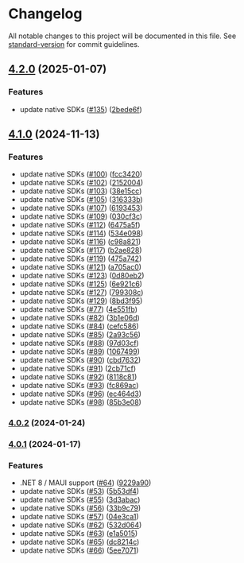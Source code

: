 # Changelog

All notable changes to this project will be documented in this file. See [standard-version](https://github.com/conventional-changelog/standard-version) for commit guidelines.

## [4.2.0](https://github.com/cobrowseio/cobrowse-sdk-dotnet-mobile/compare/v4.1.0...v4.2.0) (2025-01-07)


### Features

* update native SDKs ([#135](https://github.com/cobrowseio/cobrowse-sdk-dotnet-mobile/issues/135)) ([2bede6f](https://github.com/cobrowseio/cobrowse-sdk-dotnet-mobile/commit/2bede6fc837aa55b00f7821892417ad4fad1accd))

## [4.1.0](https://github.com/cobrowseio/cobrowse-sdk-dotnet-mobile/compare/v4.0.2...v4.1.0) (2024-11-13)


### Features

* update native SDKs ([#100](https://github.com/cobrowseio/cobrowse-sdk-dotnet-mobile/issues/100)) ([fcc3420](https://github.com/cobrowseio/cobrowse-sdk-dotnet-mobile/commit/fcc3420fcf58eab25b520753fcd79e4ef7b7cf04))
* update native SDKs ([#102](https://github.com/cobrowseio/cobrowse-sdk-dotnet-mobile/issues/102)) ([2152004](https://github.com/cobrowseio/cobrowse-sdk-dotnet-mobile/commit/2152004c5a2a900c41719cd79ac35f3befb184b3))
* update native SDKs ([#103](https://github.com/cobrowseio/cobrowse-sdk-dotnet-mobile/issues/103)) ([38e15cc](https://github.com/cobrowseio/cobrowse-sdk-dotnet-mobile/commit/38e15cc4375134082c96d4c858b1677deba25ab8))
* update native SDKs ([#105](https://github.com/cobrowseio/cobrowse-sdk-dotnet-mobile/issues/105)) ([316333b](https://github.com/cobrowseio/cobrowse-sdk-dotnet-mobile/commit/316333bad7dfbb3eb596a1dcf73f2b2f334aaf9a))
* update native SDKs ([#107](https://github.com/cobrowseio/cobrowse-sdk-dotnet-mobile/issues/107)) ([6193453](https://github.com/cobrowseio/cobrowse-sdk-dotnet-mobile/commit/61934535e0c13c97a2921c19178196f71e11fb65))
* update native SDKs ([#109](https://github.com/cobrowseio/cobrowse-sdk-dotnet-mobile/issues/109)) ([030cf3c](https://github.com/cobrowseio/cobrowse-sdk-dotnet-mobile/commit/030cf3c17a4455e69e19b0d9884b40c349ed2c38))
* update native SDKs ([#112](https://github.com/cobrowseio/cobrowse-sdk-dotnet-mobile/issues/112)) ([6475a5f](https://github.com/cobrowseio/cobrowse-sdk-dotnet-mobile/commit/6475a5f1788078c5b9e58b28fda3bfc69a5cd94c))
* update native SDKs ([#114](https://github.com/cobrowseio/cobrowse-sdk-dotnet-mobile/issues/114)) ([534e098](https://github.com/cobrowseio/cobrowse-sdk-dotnet-mobile/commit/534e098f16e2ab795dc8e6f35c26359db474ffae))
* update native SDKs ([#116](https://github.com/cobrowseio/cobrowse-sdk-dotnet-mobile/issues/116)) ([c98a821](https://github.com/cobrowseio/cobrowse-sdk-dotnet-mobile/commit/c98a821223e3dac821bcfd2739a0e1cd1883b508))
* update native SDKs ([#117](https://github.com/cobrowseio/cobrowse-sdk-dotnet-mobile/issues/117)) ([b2ae828](https://github.com/cobrowseio/cobrowse-sdk-dotnet-mobile/commit/b2ae828f88ae2b7115ed77943a5eaeafd5e8f727))
* update native SDKs ([#119](https://github.com/cobrowseio/cobrowse-sdk-dotnet-mobile/issues/119)) ([475a742](https://github.com/cobrowseio/cobrowse-sdk-dotnet-mobile/commit/475a7422abfed18b99cc5f2809feebc524a5381e))
* update native SDKs ([#121](https://github.com/cobrowseio/cobrowse-sdk-dotnet-mobile/issues/121)) ([a705ac0](https://github.com/cobrowseio/cobrowse-sdk-dotnet-mobile/commit/a705ac0917a41539644a144f16c20f9edcf60793))
* update native SDKs ([#123](https://github.com/cobrowseio/cobrowse-sdk-dotnet-mobile/issues/123)) ([0d80eb2](https://github.com/cobrowseio/cobrowse-sdk-dotnet-mobile/commit/0d80eb23b157f76982027cd98648ede1e77f15be))
* update native SDKs ([#125](https://github.com/cobrowseio/cobrowse-sdk-dotnet-mobile/issues/125)) ([6e921c6](https://github.com/cobrowseio/cobrowse-sdk-dotnet-mobile/commit/6e921c68fb88afc934d369d87728038c91f4a256))
* update native SDKs ([#127](https://github.com/cobrowseio/cobrowse-sdk-dotnet-mobile/issues/127)) ([799308c](https://github.com/cobrowseio/cobrowse-sdk-dotnet-mobile/commit/799308c2adae279ff04bfb8109408493261293d1))
* update native SDKs ([#129](https://github.com/cobrowseio/cobrowse-sdk-dotnet-mobile/issues/129)) ([8bd3f95](https://github.com/cobrowseio/cobrowse-sdk-dotnet-mobile/commit/8bd3f956fc5888ceb8519ee0c602ad1ed8554f21))
* update native SDKs ([#77](https://github.com/cobrowseio/cobrowse-sdk-dotnet-mobile/issues/77)) ([4e551fb](https://github.com/cobrowseio/cobrowse-sdk-dotnet-mobile/commit/4e551fbc030c4a54df16b8693dcf7707afd2d884))
* update native SDKs ([#82](https://github.com/cobrowseio/cobrowse-sdk-dotnet-mobile/issues/82)) ([3b1e06d](https://github.com/cobrowseio/cobrowse-sdk-dotnet-mobile/commit/3b1e06d5452d9f07674d572dc0aa0ca1fae88c61))
* update native SDKs ([#84](https://github.com/cobrowseio/cobrowse-sdk-dotnet-mobile/issues/84)) ([cefc586](https://github.com/cobrowseio/cobrowse-sdk-dotnet-mobile/commit/cefc5866276e3659e857b5320b419e9ba0acd9e5))
* update native SDKs ([#85](https://github.com/cobrowseio/cobrowse-sdk-dotnet-mobile/issues/85)) ([2a93c56](https://github.com/cobrowseio/cobrowse-sdk-dotnet-mobile/commit/2a93c56dba3dc2a6420750649399017ac8cf9392))
* update native SDKs ([#88](https://github.com/cobrowseio/cobrowse-sdk-dotnet-mobile/issues/88)) ([97d03cf](https://github.com/cobrowseio/cobrowse-sdk-dotnet-mobile/commit/97d03cfcc3ec27362ff0e3ea608f0003ee9c6246))
* update native SDKs ([#89](https://github.com/cobrowseio/cobrowse-sdk-dotnet-mobile/issues/89)) ([1067499](https://github.com/cobrowseio/cobrowse-sdk-dotnet-mobile/commit/10674995d52d8e14c78b7efdee4d8fc6a717ff91))
* update native SDKs ([#90](https://github.com/cobrowseio/cobrowse-sdk-dotnet-mobile/issues/90)) ([cbd7632](https://github.com/cobrowseio/cobrowse-sdk-dotnet-mobile/commit/cbd763284792b9cb6605adcbb70d9f159042b049))
* update native SDKs ([#91](https://github.com/cobrowseio/cobrowse-sdk-dotnet-mobile/issues/91)) ([2cb71cf](https://github.com/cobrowseio/cobrowse-sdk-dotnet-mobile/commit/2cb71cfb6750027b5959fc912e205526c9e12461))
* update native SDKs ([#92](https://github.com/cobrowseio/cobrowse-sdk-dotnet-mobile/issues/92)) ([8118c81](https://github.com/cobrowseio/cobrowse-sdk-dotnet-mobile/commit/8118c81d2d4735b6d28c728d10c5487c71a8b4fd))
* update native SDKs ([#93](https://github.com/cobrowseio/cobrowse-sdk-dotnet-mobile/issues/93)) ([fc869ac](https://github.com/cobrowseio/cobrowse-sdk-dotnet-mobile/commit/fc869acbd1a5b9fda65a407f8bbcc617beb6ed82))
* update native SDKs ([#96](https://github.com/cobrowseio/cobrowse-sdk-dotnet-mobile/issues/96)) ([ec464d3](https://github.com/cobrowseio/cobrowse-sdk-dotnet-mobile/commit/ec464d391a870ace48d95d06685503af4eff7f79))
* update native SDKs ([#98](https://github.com/cobrowseio/cobrowse-sdk-dotnet-mobile/issues/98)) ([85b3e08](https://github.com/cobrowseio/cobrowse-sdk-dotnet-mobile/commit/85b3e0808ea7a72e6639b0cd70ccc652027838dd))

### [4.0.2](https://github.com/cobrowseio/cobrowse-sdk-xamarin/compare/v4.0.1...v4.0.2) (2024-01-24)

### [4.0.1](https://github.com/cobrowseio/cobrowse-sdk-xamarin/compare/v3.8.0...v4.0.1) (2024-01-17)


### Features

* .NET 8 / MAUI support ([#64](https://github.com/cobrowseio/cobrowse-sdk-xamarin/issues/64)) ([9229a90](https://github.com/cobrowseio/cobrowse-sdk-xamarin/commit/9229a90c24ec24e0b402fdd9035c1362a1ce4ef9))
* update native SDKs ([#53](https://github.com/cobrowseio/cobrowse-sdk-xamarin/issues/53)) ([5b53df4](https://github.com/cobrowseio/cobrowse-sdk-xamarin/commit/5b53df402d29f59a6e3efa4e900a8e14135a107b))
* update native SDKs ([#55](https://github.com/cobrowseio/cobrowse-sdk-xamarin/issues/55)) ([3d3abac](https://github.com/cobrowseio/cobrowse-sdk-xamarin/commit/3d3abacbe9f7f6387888fbaf4fc50d04685979ad))
* update native SDKs ([#56](https://github.com/cobrowseio/cobrowse-sdk-xamarin/issues/56)) ([33b9c79](https://github.com/cobrowseio/cobrowse-sdk-xamarin/commit/33b9c79f42e07e321e32c5d2bbc9e1e75b910ae8))
* update native SDKs ([#57](https://github.com/cobrowseio/cobrowse-sdk-xamarin/issues/57)) ([04e3ca1](https://github.com/cobrowseio/cobrowse-sdk-xamarin/commit/04e3ca17638e7ee363acd36db84be9887764756d))
* update native SDKs ([#62](https://github.com/cobrowseio/cobrowse-sdk-xamarin/issues/62)) ([532d064](https://github.com/cobrowseio/cobrowse-sdk-xamarin/commit/532d064c8e7726f58197ca7535525fab0e86c74d))
* update native SDKs ([#63](https://github.com/cobrowseio/cobrowse-sdk-xamarin/issues/63)) ([e1a5015](https://github.com/cobrowseio/cobrowse-sdk-xamarin/commit/e1a50151c5e6c7ba99c87147f4f0c04241694b0b))
* update native SDKs ([#65](https://github.com/cobrowseio/cobrowse-sdk-xamarin/issues/65)) ([dc8214c](https://github.com/cobrowseio/cobrowse-sdk-xamarin/commit/dc8214c591c58b878b6276ce6091f0d5ebc1712e))
* update native SDKs ([#66](https://github.com/cobrowseio/cobrowse-sdk-xamarin/issues/66)) ([5ee7071](https://github.com/cobrowseio/cobrowse-sdk-xamarin/commit/5ee707145e8ad8f5c85c7bbb963dbcf05c78f286))
